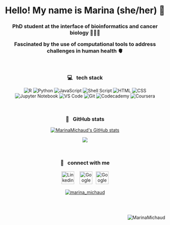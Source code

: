 <h1 align="center"> Hello! My name is Marina (she/her) 👋 </h1>

<h3 align="center"> 
  PhD student at the interface of bioinformatics and cancer biology 👩🏼‍💻 
  <p alighn="center"> Fascinated by the use of computational tools to address challenges in human health 🫀 </p>
  </h3>
  
<br>

<h3 align="center"> 💻 <b> &nbsp; </b> tech stack </h3>

<div align="center">

![R](https://img.shields.io/badge/r-%23276DC3.svg?style=for-the-badge&logo=r&logoColor=white) 
![Python](https://img.shields.io/badge/python-3670A0?style=for-the-badge&logo=python&logoColor=ffdd54) 
![JavaScript](https://img.shields.io/badge/-javascript-F7DF1E?&style=for-the-badge&logo=javascript&logoColor=black) 
![Shell Script](https://img.shields.io/badge/shell_script-%23121011.svg?style=for-the-badge&logo=gnu-bash&logoColor=white) 
![HTML](https://img.shields.io/badge/HTML5-E34F26?style=for-the-badge&logo=html5&logoColor=white) 
![CSS](https://img.shields.io/badge/-css3-1572B6?&style=for-the-badge&logo=css3&logoColor=white) 
![Jupyter Notebook](https://img.shields.io/badge/jupyter-%23FA0F00.svg?style=for-the-badge&logo=jupyter&logoColor=white) 
![VS Code](https://img.shields.io/badge/-VSCode-007ACC?&style=for-the-badge&logo=visual-studio-code&logoColor=white) 
![Git](https://img.shields.io/badge/-Git-F05032?&style=for-the-badge&logo=git&logoColor=white) 
![Codecademy](https://img.shields.io/badge/Codecademy-FFF0E5?style=for-the-badge&logo=codecademy&logoColor=1F243A) 
![Coursera](https://img.shields.io/badge/Coursera-%230056D2.svg?style=for-the-badge&logo=Coursera&logoColor=white)

</div>

<br>

<h3 align="center"> 👾 <b> &nbsp; </b> GitHub stats </h3>

<p align="center"> 
<a href="http://www.github.com/MarinaMichaud"><img src="https://github-readme-stats.vercel.app/api?username=MarinaMichaud&show_icons=true&hide=&count_private=true&title_color=0891b2&text_color=ffffff&icon_color=0891b2&bg_color=1c1917&hide_border=true&show_icons=true" alt="MarinaMichaud's GitHub stats" /></a>
</p>

<p align="center"> 
<a href="http://www.github.com/MarinaMichaud"><img src="https://github-readme-streak-stats.herokuapp.com/?user=MarinaMichaud&stroke=ffffff&background=1c1917&ring=0891b2&fire=0891b2&currStreakNum=ffffff&currStreakLabel=0891b2&sideNums=ffffff&sideLabels=ffffff&dates=ffffff&hide_border=true" /></a>
</p>

<br>

<h3 align="center"> 💬  <b> &nbsp; </b> connect with me </h3>
  
<p align="center"> 
  <a href="https://www.linkedin.com/in/marina-michaud/"> <img src="https://cdn.worldvectorlogo.com/logos/linkedin-icon-2.svg" title="Linkedin" alt="Linkedin Account" height="40"/></a>
 <b> &nbsp; </b>
 <b> &nbsp; </b>
<a href="https://sites.google.com/view/marina-michaud">
  <img src="https://cdn.worldvectorlogo.com/logos/google-webdev-logo.svg" title="GoolgeSite" alt="Google Site Portfolio" height="40"/></a>
 <b> &nbsp; </b>
<a href="https://scholar.google.com/citations?user=58DEQY8AAAAJ&hl=en&inst=15365353816232672843">
  <img src="https://cdn.worldvectorlogo.com/logos/google-scholar.svg" title="GoogleScholar" alt="Google Scholar" height="40"/></a>
  </p>
  
<p align="center"> 
  <a href="https://twitter.com/marina_michaud" target="blank"><img src="https://img.shields.io/twitter/follow/marina_michaud?logo=twitter&style=for-the-badge" alt="marina_michaud" /></a> 
  </p>

<br>
<br>

<p align="right"> 
  <img src="https://komarev.com/ghpvc/?username=MarinaMichaud&label=Profile%20views&color=0e75b6&style=flat" alt="MarinaMichaud" /> 
  </p>
  

